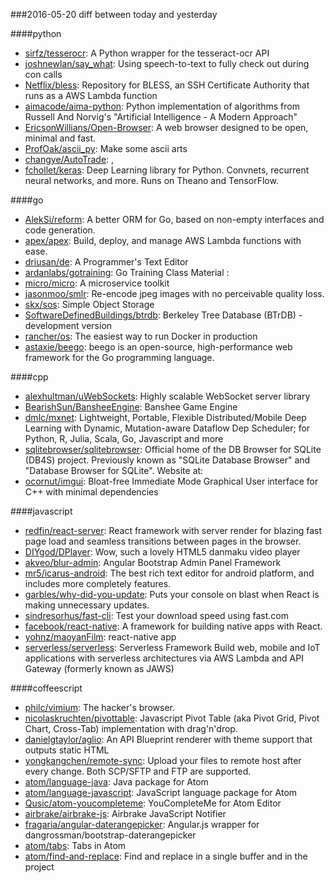 ###2016-05-20
diff between today and yesterday

####python
* [sirfz/tesserocr](https://github.com/sirfz/tesserocr): A Python wrapper for the tesseract-ocr API
* [joshnewlan/say_what](https://github.com/joshnewlan/say_what): Using speech-to-text to fully check out during con calls
* [Netflix/bless](https://github.com/Netflix/bless): Repository for BLESS, an SSH Certificate Authority that runs as a AWS Lambda function
* [aimacode/aima-python](https://github.com/aimacode/aima-python): Python implementation of algorithms from Russell And Norvig's "Artificial Intelligence - A Modern Approach"
* [EricsonWillians/Open-Browser](https://github.com/EricsonWillians/Open-Browser): A web browser designed to be open, minimal and fast.
* [ProfOak/ascii_py](https://github.com/ProfOak/ascii_py): Make some ascii arts
* [changye/AutoTrade](https://github.com/changye/AutoTrade): ,  
* [fchollet/keras](https://github.com/fchollet/keras): Deep Learning library for Python. Convnets, recurrent neural networks, and more. Runs on Theano and TensorFlow.

####go
* [AlekSi/reform](https://github.com/AlekSi/reform): A better ORM for Go, based on non-empty interfaces and code generation.
* [apex/apex](https://github.com/apex/apex): Build, deploy, and manage AWS Lambda functions with ease.
* [driusan/de](https://github.com/driusan/de): A Programmer's Text Editor
* [ardanlabs/gotraining](https://github.com/ardanlabs/gotraining): Go Training Class Material :
* [micro/micro](https://github.com/micro/micro): A microservice toolkit
* [jasonmoo/smlr](https://github.com/jasonmoo/smlr): Re-encode jpeg images with no perceivable quality loss.
* [skx/sos](https://github.com/skx/sos): Simple Object Storage
* [SoftwareDefinedBuildings/btrdb](https://github.com/SoftwareDefinedBuildings/btrdb): Berkeley Tree Database (BTrDB) - development version
* [rancher/os](https://github.com/rancher/os): The easiest way to run Docker in production
* [astaxie/beego](https://github.com/astaxie/beego): beego is an open-source, high-performance web framework for the Go programming language.

####cpp
* [alexhultman/uWebSockets](https://github.com/alexhultman/uWebSockets): Highly scalable WebSocket server library
* [BearishSun/BansheeEngine](https://github.com/BearishSun/BansheeEngine): Banshee Game Engine
* [dmlc/mxnet](https://github.com/dmlc/mxnet): Lightweight, Portable, Flexible Distributed/Mobile Deep Learning with Dynamic, Mutation-aware Dataflow Dep Scheduler; for Python, R, Julia, Scala, Go, Javascript and more
* [sqlitebrowser/sqlitebrowser](https://github.com/sqlitebrowser/sqlitebrowser): Official home of the DB Browser for SQLite (DB4S) project. Previously known as "SQLite Database Browser" and "Database Browser for SQLite". Website at:
* [ocornut/imgui](https://github.com/ocornut/imgui): Bloat-free Immediate Mode Graphical User interface for C++ with minimal dependencies

####javascript
* [redfin/react-server](https://github.com/redfin/react-server): React framework with server render for blazing fast page load and seamless transitions between pages in the browser.
* [DIYgod/DPlayer](https://github.com/DIYgod/DPlayer): Wow, such a lovely HTML5 danmaku video player
* [akveo/blur-admin](https://github.com/akveo/blur-admin): Angular Bootstrap Admin Panel Framework
* [mr5/icarus-android](https://github.com/mr5/icarus-android): The best rich text editor for android platform, and includes more completely features. 
* [garbles/why-did-you-update](https://github.com/garbles/why-did-you-update):  Puts your console on blast when React is making unnecessary updates.
* [sindresorhus/fast-cli](https://github.com/sindresorhus/fast-cli): Test your download speed using fast.com
* [facebook/react-native](https://github.com/facebook/react-native): A framework for building native apps with React.
* [yohnz/maoyanFilm](https://github.com/yohnz/maoyanFilm): react-native app
* [serverless/serverless](https://github.com/serverless/serverless): Serverless Framework  Build web, mobile and IoT applications with serverless architectures via AWS Lambda and API Gateway (formerly known as JAWS) 

####coffeescript
* [philc/vimium](https://github.com/philc/vimium): The hacker's browser.
* [nicolaskruchten/pivottable](https://github.com/nicolaskruchten/pivottable): Javascript Pivot Table (aka Pivot Grid, Pivot Chart, Cross-Tab) implementation with drag'n'drop.
* [danielgtaylor/aglio](https://github.com/danielgtaylor/aglio): An API Blueprint renderer with theme support that outputs static HTML
* [yongkangchen/remote-sync](https://github.com/yongkangchen/remote-sync): Upload your files to remote host after every change. Both SCP/SFTP and FTP are supported.
* [atom/language-java](https://github.com/atom/language-java): Java package for Atom
* [atom/language-javascript](https://github.com/atom/language-javascript): JavaScript language package for Atom
* [Qusic/atom-youcompleteme](https://github.com/Qusic/atom-youcompleteme): YouCompleteMe for Atom Editor
* [airbrake/airbrake-js](https://github.com/airbrake/airbrake-js): Airbrake JavaScript Notifier
* [fragaria/angular-daterangepicker](https://github.com/fragaria/angular-daterangepicker): Angular.js wrapper for dangrossman/bootstrap-daterangepicker
* [atom/tabs](https://github.com/atom/tabs): Tabs in Atom
* [atom/find-and-replace](https://github.com/atom/find-and-replace): Find and replace in a single buffer and in the project
